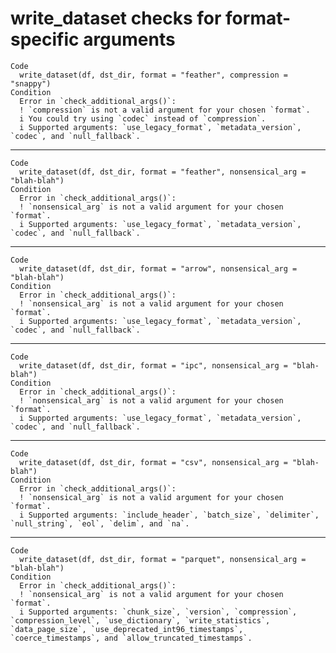 # write_dataset checks for format-specific arguments

    Code
      write_dataset(df, dst_dir, format = "feather", compression = "snappy")
    Condition
      Error in `check_additional_args()`:
      ! `compression` is not a valid argument for your chosen `format`.
      i You could try using `codec` instead of `compression`.
      i Supported arguments: `use_legacy_format`, `metadata_version`, `codec`, and `null_fallback`.

---

    Code
      write_dataset(df, dst_dir, format = "feather", nonsensical_arg = "blah-blah")
    Condition
      Error in `check_additional_args()`:
      ! `nonsensical_arg` is not a valid argument for your chosen `format`.
      i Supported arguments: `use_legacy_format`, `metadata_version`, `codec`, and `null_fallback`.

---

    Code
      write_dataset(df, dst_dir, format = "arrow", nonsensical_arg = "blah-blah")
    Condition
      Error in `check_additional_args()`:
      ! `nonsensical_arg` is not a valid argument for your chosen `format`.
      i Supported arguments: `use_legacy_format`, `metadata_version`, `codec`, and `null_fallback`.

---

    Code
      write_dataset(df, dst_dir, format = "ipc", nonsensical_arg = "blah-blah")
    Condition
      Error in `check_additional_args()`:
      ! `nonsensical_arg` is not a valid argument for your chosen `format`.
      i Supported arguments: `use_legacy_format`, `metadata_version`, `codec`, and `null_fallback`.

---

    Code
      write_dataset(df, dst_dir, format = "csv", nonsensical_arg = "blah-blah")
    Condition
      Error in `check_additional_args()`:
      ! `nonsensical_arg` is not a valid argument for your chosen `format`.
      i Supported arguments: `include_header`, `batch_size`, `delimiter`, `null_string`, `eol`, `delim`, and `na`.

---

    Code
      write_dataset(df, dst_dir, format = "parquet", nonsensical_arg = "blah-blah")
    Condition
      Error in `check_additional_args()`:
      ! `nonsensical_arg` is not a valid argument for your chosen `format`.
      i Supported arguments: `chunk_size`, `version`, `compression`, `compression_level`, `use_dictionary`, `write_statistics`, `data_page_size`, `use_deprecated_int96_timestamps`, `coerce_timestamps`, and `allow_truncated_timestamps`.

